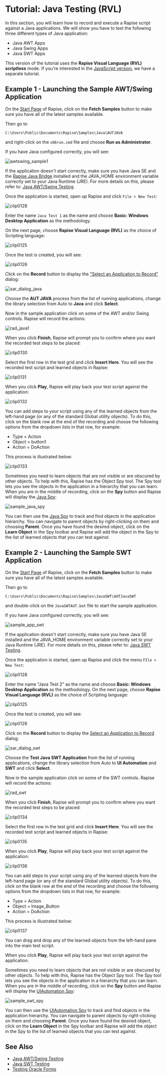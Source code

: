 # Tutorial: Java Testing (RVL)

In this section, you will learn how to record and execute a Rapise script against a Java applications. We will show you have to test the following three different types of Java application:

- Java AWT Apps
- Java Swing Apps
- Java SWT Apps

This version of the tutorial uses the **Rapise Visual Language (RVL) scriptless** mode. If you're interested in the [JavaScript version](tutorial_java_using_javascript.md), we have a separate tutorial.

## Example 1 - Launching the Sample AWT/Swing Application

On the [Start Page](start_page.md) of Rapise, click on the **Fetch Samples** button to make sure you have all of the latest samples available.

Then go to

    C:\Users\Public\Documents\Rapise\Samples\Java\AUTJAVA

and right-click on the `x86run.cmd` file and choose **Run as Administrator**.

If you have Java configured correctly, you will see:

![awtswing_sample1](./img/autjava.png)

If the application doesn't start correctly, make sure you have Java SE and the [Rapise Java Bridge](java_awt_swing_testing.md) installed and the JAVA_HOME environment variable correctly set to your Java Runtime (JRE). For more details on this, please refer to: [Java AWT/Swing Testing](java_awt_swing_testing.md).

Once the application is started, open up Rapise and click `File > New Test`:

![clip0128](./img/tutorial_java_testing2.png)

Enter the name `Java Test 1` as the name and choose **Basic: Windows Desktop Application** as the methodology.

On the next page, choose **Rapise Visual Language (RVL)** as the choice of Scripting language:

![clip0125](./img/scripting_language_rvl.png)

Once the test is created, you will see:

![clip0126](./img/tutorial_java_testing4.png)

Click on the **Record** button to display the ["Select an Application to Record"](select_an_application_to_record_dialog.md) dialog:

![sar_dialog_java](./img/tutorial_java_testing5.png)

Choose the **AUT JAVA** process from the list of running applications, change the library selection from Auto to **Java** and click **Select**.

Now in the sample application click on some of the AWT and/or Swing controls. Rapise will record the actions:

![rad_java1](./img/tutorial_java_testing6.png)

When you click **Finish**, Rapise will prompt you to confirm where you want the recorded test steps to be placed:

![clip0130](./img/tutorial_java_testing7.png)

Select the first row in the test grid and click **Insert Here**. You will see the recorded test script and learned objects in Rapise:

![clip0131](./img/tutorial_java_testing8.png)

When you click **Play**, Rapise will play back your test script against the application:

![clip0132](./img/tutorial_java_testing9.png)

You can add steps to your script using any of the learned objects from the left-hand page (or any of the standard Global utility objects).
To do this, click on the blank row at the end of the recording and choose the following options from the dropdown lists in that row, for example:

- Type = Action
- Object = button1
- Action = DoAction

This process is illustrated below:

![clip0133](./img/tutorial_java_testing10.png)

Sometimes you need to learn objects that are not visible or are obscured by other objects. To help with this, Rapise has the Object Spy tool. The Spy tool lets you see the objects in the application in a hierarchy that you can learn. When you are in the middle of recording, click on the **Spy** button and Rapise will display the [Java Spy](object_spy_java.md):

![sample_java_spy](./img/tutorial_java_testing11.png)

You can then use the [Java Spy](object_spy_java.md) to track and find objects in the application hierarchy. You can navigate to parent objects by right-clicking on them and choosing **Parent**. Once you have found the desired object, click on the **Learn Object** in the Spy toolbar and Rapise will add the object in the Spy to the list of learned objects that you can test against.

## Example 2 - Launching the Sample SWT Application

On the [Start Page](start_page.md) of Rapise, click on the **Fetch Samples** button to make sure you have all of the latest samples available.

Then go to

    C:\Users\Public\Documents\Rapise\Samples\JavaSWT\AUTJavaSWT

and double-click on the `JavaSWTAUT.bat` file to start the sample application.

If you have Java configured correctly, you will see:

![sample_app_swt](./img/tutorial_java_testing12.png)

If the application doesn't start correctly, make sure you have Java SE installed and the JAVA_HOME environment variable correctly set to your Java Runtime (JRE). For more details on this, please refer to: [Java SWT Testing](java_swt.md).

Once the application is started, open up Rapise and click the menu `FIle > New Test`:

![clip0128](./img/tutorial_java_testing2.png)

Enter the name "Java Test 2" as the name and choose **Basic: Windows Desktop Application** as the methodology.
On the next page, choose **Rapise Visual Language (RVL)** as the choice of Scripting language:

![clip0125](./img/scripting_language_rvl.png)

Once the test is created, you will see:

![clip0126](./img/tutorial_java_testing4.png)

Click on the **Record** button to display the [Select an Application to Record](select_an_application_to_record_dialog.md) dialog:

![sar_dialog_swt](./img/tutorial_java_testing13.png)

Choose the **Test Java SWT Application** from the list of running applications, change the library selection from Auto to **UI Automation** and **SWT** and click **Select**.

Now in the sample application click on some of the SWT controls. Rapise will record the actions:

![rad_swt](./img/tutorial_java_testing14.png)

When you click **Finish**, Rapise will prompt you to confirm where you want the recorded test steps to be placed:

![clip0134](./img/tutorial_java_testing7.png)

Select the first row in the test grid and click **Insert Here**. You will see the recorded test script and learned objects in Rapise:

![clip0135](./img/tutorial_java_testing16.png)

When you click **Play**, Rapise will play back your test script against the application:

![clip0136](./img/tutorial_java_testing17.png)

You can add steps to your script using any of the learned objects from the left-hand page (or any of the standard Global utility objects).
To do this, click on the blank row at the end of the recording and choose the following options from the dropdown lists in that row, for example:

- Type = Action
- Object = Image_Button
- Action = DoAction

This process is illustrated below:

![clip0137](./img/tutorial_java_testing18.png)

You can drag and drop any of the learned objects from the left-hand pane into the main test script.

When you click **Play**, Rapise will play back your test script against the application.

Sometimes you need to learn objects that are not visible or are obscured by other objects. To help with this, Rapise has the Object Spy tool. The Spy tool lets you see the objects in the application in a hierarchy that you can learn. When you are in the middle of recording, click on the **Spy** button and Rapise will display the [UIAutomation Spy](object_spy_uiautomation.md):

![sample_swt_spy](./img/tutorial_java_testing20.png)

You can then use the [UIAutomation Spy](object_spy_uiautomation.md) to track and find objects in the application hierarchy. You can navigate to parent objects by right-clicking on them and choosing **Parent**. Once you have found the desired object, click on the **Learn Object** in the Spy toolbar and Rapise will add the object in the Spy to the list of learned objects that you can test against.

## See Also

- [Java AWT/Swing Testing](java_awt_swing_testing.md)
- [Java SWT Testing](java_swt.md)
- [Testing Oracle Forms](oracleforms_testing.md)
